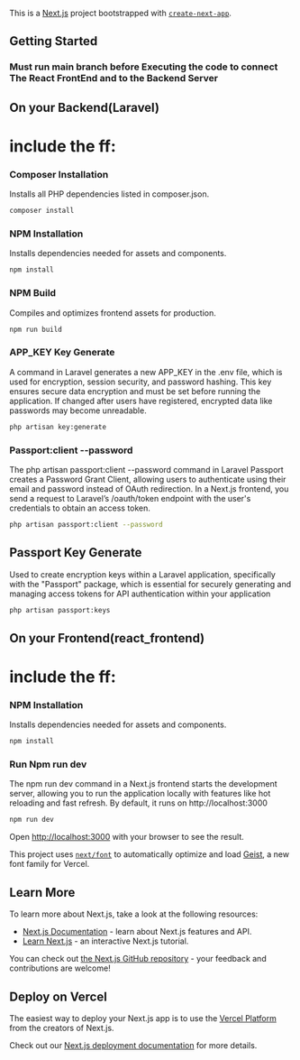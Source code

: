 This is a [Next.js](https://nextjs.org) project bootstrapped with [`create-next-app`](https://nextjs.org/docs/app/api-reference/cli/create-next-app).

## Getting Started

### Must run main branch before Executing the code to connect The React FrontEnd and to the Backend Server

## On your Backend(Laravel)
# include the ff:

### Composer Installation
Installs all PHP dependencies listed in composer.json.
```bash
composer install
```

### NPM Installation
Installs dependencies needed for assets and components.
```bash
npm install
```

### NPM Build
Compiles and optimizes frontend assets for production.
```bash
npm run build
```

### APP_KEY Key Generate 
A command in Laravel generates a new APP_KEY in the .env file, which is used for encryption, session security, and password hashing. This key ensures secure data encryption and must be set before running the application. If changed after users have registered, encrypted data like passwords may become unreadable.
```bash
php artisan key:generate
```

### Passport:client --password 
The php artisan passport:client --password command in Laravel Passport creates a Password Grant Client, allowing users to authenticate using their email and password instead of OAuth redirection. In a Next.js frontend, you send a request to Laravel’s /oauth/token endpoint with the user's credentials to obtain an access token.
```bash
php artisan passport:client --password
```
## Passport Key Generate 
Used to create encryption keys within a Laravel application, specifically with the "Passport" package, which is essential for securely generating and managing access tokens for API authentication within your application
```bash
php artisan passport:keys
```

## On your Frontend(react_frontend)
# include the ff:

### NPM Installation
Installs dependencies needed for assets and components.
```bash
npm install
```

### Run Npm run dev
The npm run dev command in a Next.js frontend starts the development server, allowing you to run the application locally with features like hot reloading and fast refresh. By default, it runs on http://localhost:3000
```bash
npm run dev
```


Open [http://localhost:3000](http://localhost:3000) with your browser to see the result.



This project uses [`next/font`](https://nextjs.org/docs/app/building-your-application/optimizing/fonts) to automatically optimize and load [Geist](https://vercel.com/font), a new font family for Vercel.

## Learn More

To learn more about Next.js, take a look at the following resources:

- [Next.js Documentation](https://nextjs.org/docs) - learn about Next.js features and API.
- [Learn Next.js](https://nextjs.org/learn) - an interactive Next.js tutorial.

You can check out [the Next.js GitHub repository](https://github.com/vercel/next.js) - your feedback and contributions are welcome!

## Deploy on Vercel

The easiest way to deploy your Next.js app is to use the [Vercel Platform](https://vercel.com/new?utm_medium=default-template&filter=next.js&utm_source=create-next-app&utm_campaign=create-next-app-readme) from the creators of Next.js.

Check out our [Next.js deployment documentation](https://nextjs.org/docs/app/building-your-application/deploying) for more details.
